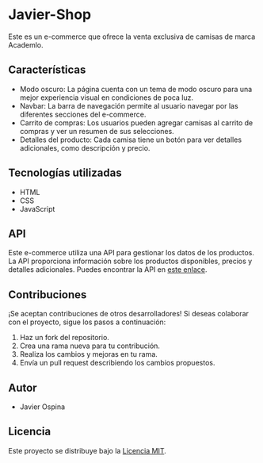 # Javier-Shop


Este es un e-commerce que ofrece la venta exclusiva de camisas de marca Academlo.


## Características

- Modo oscuro: La página cuenta con un tema de modo oscuro para una mejor experiencia visual en condiciones de poca luz.
- Navbar: La barra de navegación permite al usuario navegar por las diferentes secciones del e-commerce.
- Carrito de compras: Los usuarios pueden agregar camisas al carrito de compras y ver un resumen de sus selecciones.
- Detalles del producto: Cada camisa tiene un botón para ver detalles adicionales, como descripción y precio.

## Tecnologías utilizadas

- HTML
- CSS
- JavaScript

## API

Este e-commerce utiliza una API para gestionar los datos de los productos. La API proporciona información sobre los productos disponibles, precios y detalles adicionales. Puedes encontrar la API en [este enlace](https://ecommercebackend.fundamentos-29.repl.co).

## Contribuciones

¡Se aceptan contribuciones de otros desarrolladores! Si deseas colaborar con el proyecto, sigue los pasos a continuación:

1. Haz un fork del repositorio.
2. Crea una rama nueva para tu contribución.
3. Realiza los cambios y mejoras en tu rama.
4. Envía un pull request describiendo los cambios propuestos.

## Autor

- Javier Ospina

## Licencia

Este proyecto se distribuye bajo la [Licencia MIT](https://opensource.org/licenses/MIT).

